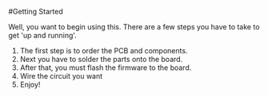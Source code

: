 #Getting Started

Well, you want to begin using this. There are a few steps you have to take to get 'up and running'. 

1. The first step is to order the PCB and components.
2. Next you have to solder the parts onto the board.
3. After that, you must flash the firmware to the board.
4. Wire the circuit you want
5. Enjoy!
